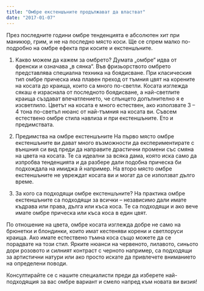 ```yaml
---
title: "Oмбре екстеншъните продължават да властват"
date: "2017-01-07"
---
```


През последните години омбре тенденцията е абсолютен хит при маникюр, грим, и не на последно място коси. Ще се спрем малко по-подробно на омбре ефекта при косите и екстеншъните.

1. Kакво можем да кажем за омбрето?
   Думата „омбре“ идва от френски и означава „в сянка“. Във фризьорството омбрето представлява специална техника на боядисване. При класическия тип омбре прическа има плавен преход от тъмния цвят на корените на косата до краища, които са много по-светли. Косата изглежда сякаш е израснала от последното боядисване, а най-светлите краища създават впечатлението, че слънцето допълнително я е изсветлило. Цветът на косата e много естествен, ако използвате 3 – 4 тона по-светъл нюанс от най-тъмния на косата ви. Съвсем естествено омбре стила навлиза и при екстеншъните. Ето и предимствата.

2. Предимства на омбре екстеншъните
   На първо място омбре екстеншъните ви дават много възможности да експериментирате с външния си вид преди да направите драстични промени със смяна на цвета на косата. Те са идеални за всяка дама, която иска само да изпробва тенденцията и да разбере дали подобна прическа би подхождала на имиджа й например. На второ място омбре екстеншъните не увреждат косата ви и могат да се използват дълго време.

3. За кого са подходящи омбре екстеншъните?
   На практика омбре екстеншъните са подходящи за всички – независимо дали имате къдрава или права, дълга или къса коса. Те са подходящи и ако вече имате омбре прическа или къса коса в един цвят.

По отношение на цвета, омбре косата изглежда добре не само на брюнетки и блондинки, които имат кестеняви корени и светлоруси краища. Ако имате естествено тъмна коса също можете да се порадвате на този стил. Ярките нюанси на червеното, лилавото, синьото дори розовото и силният контраст с черното например, са подходящи за артистични натури или ако просто искате да привлечете вниманието на определени поводи.

Консултирайте се с нашите специалисти преди да изберете най-подходящия за вас омбре вариант и смело напред към новата ви визия!

